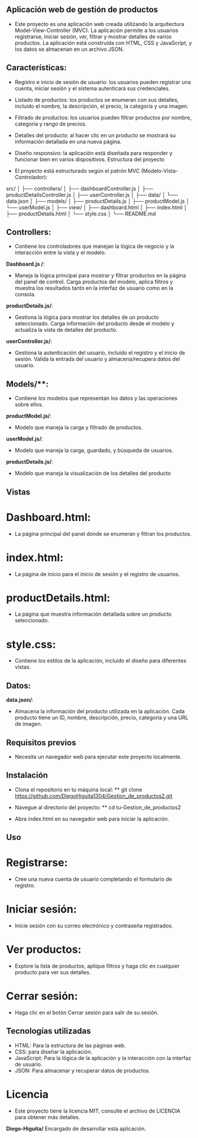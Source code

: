 ## Aplicación web de gestión de productos

* Este proyecto es una aplicación web creada utilizando la arquitectura Model-View-Controller (MVC). La aplicación permite a los usuarios registrarse, iniciar sesión, ver, filtrar y mostrar detalles de varios productos. La aplicación está construida con HTML, CSS y JavaScript, y los datos se almacenan en un archivo JSON.

## Características:

* Registro e inicio de sesión de usuario: los usuarios pueden registrar una cuenta, iniciar sesión y el sistema autenticará sus credenciales.

* Listado de productos: los productos se enumeran con sus detalles, incluido el nombre, la descripción, el precio, la categoría y una imagen.

* Filtrado de productos: los usuarios pueden filtrar productos por nombre, categoría y rango de precios.

* Detalles del producto: al hacer clic en un producto se mostrará su información detallada en una nueva página.

* Diseño responsivo: la aplicación está diseñada para responder y funcionar bien en varios dispositivos.
Estructura del proyecto

* El proyecto está estructurado según el patrón MVC (Modelo-Vista-Controlador):

src/
│
├── controllers/
│ ├── dashboardController.js
│ ├── productDetailsController.js
│ ├── userController.js
│
├── data/
│ └── data.json
│
├── models/
│ ├── productDetails.js
│ ├── productModel.js
│ └── userModel.js
│
├── view/
│ ├── dashboard.html
│ ├── index.html
│ ├── productDetails.html
│ └── style.css
│
└── README.md

## Controllers: 
* Contiene los controladores que manejan la lógica de negocio y la interacción entre la vista y el modelo.

**Dashboard.js /**:
* Maneja la lógica principal para mostrar y filtrar productos en la página del panel de control. Carga productos del modelo, aplica filtros y muestra los resultados tanto en la interfaz de usuario como en la consola.

**productDetails.js/**: 
* Gestiona la lógica para mostrar los detalles de un producto seleccionado. Carga información del producto desde el modelo y actualiza la vista de detalles del producto.

**userController.js/**: 
* Gestiona la autenticación del usuario, incluido el registro y el inicio de sesión. Valida la entrada del usuario y almacena/recupera datos del usuario.

## Models/**:
* Contiene los modelos que representan los datos y las operaciones sobre ellos.

**productModel.js/**: 
* Modelo que maneja la carga y filtrado de productos.

**userModel.js/**: 
* Modelo que maneja la carga, guardado, y búsqueda de usuarios.

**productDetails.js/**:  
* Modelo que maneja la visualización de los detalles del producto


## Vistas

# Dashboard.html: 
* La página principal del panel donde se enumeran y filtran los productos.

# index.html: 
* La página de inicio para el inicio de sesión y el registro de usuarios.

# productDetails.html: 
* La página que muestra información detallada sobre un producto seleccionado.

# style.css: 
* Contiene los estilos de la aplicación, incluido el diseño para diferentes vistas.

## Datos:

**data.json/**: 
* Almacena la información del producto utilizada en la aplicación. Cada producto tiene un ID, nombre, descripción, precio, categoría y una URL de imagen.

## Requisitos previos

 * Necesita un navegador web para ejecutar este proyecto localmente.

## Instalación

* Clona el repositorio en tu máquina local:
** git clone https://github.com/DiegoHiguita1304/Gestion_de_productos2.git

* Navegue al directorio del proyecto:
** cd tu-Gestion_de_productos2

* Abra index.html en su navegador web para iniciar la aplicación.

## Uso

# Registrarse:
* Cree una nueva cuenta de usuario completando el formulario de registro.

# Iniciar sesión: 
* Inicie sesión con su correo electrónico y contraseña registrados.

# Ver productos: 
* Explore la lista de productos, aplique filtros y haga clic en cualquier producto para ver sus detalles.

# Cerrar sesión: 
* Haga clic en el botón Cerrar sesión para salir de su sesión.

## Tecnologías utilizadas

* HTML: Para la estructura de las páginas web.
* CSS: para diseñar la aplicación.
* JavaScript: Para la lógica de la aplicación y la interacción con la interfaz de usuario.
* JSON: Para almacenar y recuperar datos de productos.

# Licencia
* Este proyecto tiene la licencia MIT; consulte el archivo de LICENCIA para obtener más detalles.


**Diego-Higuita/**  Encargado de desarrollar esta aplicación.

[link-figma]: https://www.figma.com/design/GSwZPjETAJkeLRS3z4kEhj/Untitled?node-id=16-63&t=FGA4Ah95Uiu1SA2f-0
